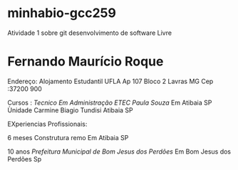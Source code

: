 # minhabio-gcc259
Atividade 1 sobre git desenvolvimento de software Livre

# Fernando Maurício Roque

Endereço: Alojamento Estudantil UFLA Ap 107 Bloco 2
Lavras MG Cep :37200 900

Cursos :
*Tecnico Em Administração ETEC Paula Souza* 
Em Atibaia SP
Ùnidade Carmine Biagio Tundisi Atibaia SP

EXperiencias Profissionais: 

6 meses Construtura remo 
Em Atibaia SP

10 anos *Prefeitura Municipal de Bom Jesus dos Perdões*
Em Bom Jesus dos Perdões Sp



